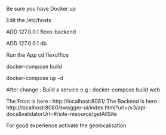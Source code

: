 Be sure you have Docker up

Edit the /etc/hosts

ADD  127.0.0.1       flexo-backend

ADD  127.0.0.1       db

Run the App
cd flexoffice

docker-compose build

docker-compose up -d

After change : 
Build a service
e.g : docker-compose build web


The Front is here :
http://localhost:8081/
The Backend is here :
http://localhost:8080/swagger-ui/index.html?url=/v3/api-docs&validatorUrl=#/site-resource/getAllSite



For good experience activate the geolocalisation


